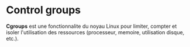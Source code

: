 # Control groups

**Cgroups** est une fonctionnalite du noyau Linux pour limiter, compter et isoler l'utilisation des ressources (processeur, memoire, utilisation disque, etc.).

